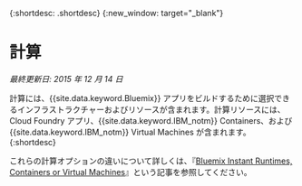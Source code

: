 {:shortdesc: .shortdesc} 
{:new_window: target="_blank"}

# 計算
*最終更新日: 2015 年 12 月 14 日*

計算には、{{site.data.keyword.Bluemix}} アプリをビルドするために選択できるインフラストラクチャーおよびリソースが含まれます。計算リソースには、Cloud Foundry アプリ、{{site.data.keyword.IBM_notm}} Containers、および {{site.data.keyword.IBM_notm}} Virtual Machines が含まれます。
{:shortdesc}

これらの計算オプションの違いについて詳しくは、『[Bluemix Instant Runtimes, Containers or Virtual Machines](https://developer.ibm.com/bluemix/2015/08/05/bluemix-instant-runtimes-containers-or-virtual-machines/)』という記事を参照してください。
